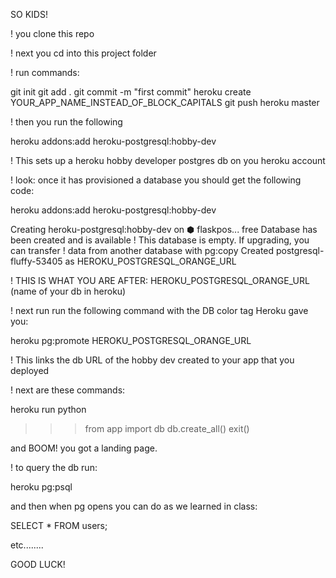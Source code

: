 SO KIDS!


! you clone this repo

! next you cd into this project folder

! run commands:

git init
git add .
git commit -m "first commit"
heroku create YOUR_APP_NAME_INSTEAD_OF_BLOCK_CAPITALS
git push heroku master

! then you run the following

heroku addons:add heroku-postgresql:hobby-dev

! This sets up a heroku hobby developer postgres db on you heroku account

! look: once it has provisioned a database you should get the following code:

heroku addons:add heroku-postgresql:hobby-dev

Creating heroku-postgresql:hobby-dev on ⬢ flaskpos... free
Database has been created and is available
 ! This database is empty. If upgrading, you can transfer
 ! data from another database with pg:copy
Created postgresql-fluffy-53405 as HEROKU_POSTGRESQL_ORANGE_URL

! THIS IS WHAT YOU ARE AFTER: HEROKU_POSTGRESQL_ORANGE_URL (name of your db in heroku)

! next run  run the following command with the DB color tag Heroku gave you:

heroku pg:promote HEROKU_POSTGRESQL_ORANGE_URL

! This links the db URL of the hobby dev created to your app that you deployed

! next are these commands:

heroku run python
>>> from app import db
>>> db.create_all()
>>> exit()

and BOOM!
you got a landing page.


! to query the db run:

heroku pg:psql

and then when pg opens you can do as we learned in class:

SELECT * FROM users;

etc........

GOOD LUCK!




